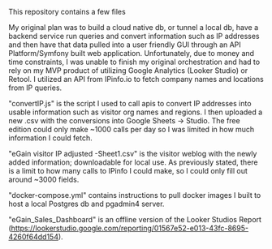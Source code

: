This repository contains a few files

My original plan was to build a cloud native db, or tunnel a local db, have a backend service run queries and convert information such as IP addresses and then have that data pulled into a user friendly GUI through an API Platform/Symfony built web application. 
Unfortunately, due to money and time constraints, I was unable to finish my original orchestration and had to rely on my MVP product of utilizing Google Analytics (Looker Studio) or Retool. I utilized an API from IPinfo.io to fetch company names and locations from IP queries.

"convertIP.js" is the script I used to call apis to convert IP addresses into usable information such as visitor org names and regions.  I then uploaded a new .csv with the conversions into Google Sheets -> Studio.  The free edition could only make ~1000 calls per day so I was limited in how much information I could fetch.

"eGain visitor IP adjusted -Sheet1.csv" is the visitor weblog with the newly added information; downloadable for local use.  As previously stated, there is a limit to how many calls to IPinfo I could make, so I could only fill out around ~3000 fields.

"docker-compose.yml" contains instructions to pull docker images I built to host a local Postgres db and pgadmin4 server.

"eGain_Sales_Dashboard" is an offline version of the Looker Studios Report (https://lookerstudio.google.com/reporting/01567e52-e013-43fc-8695-4260f64dd154).

